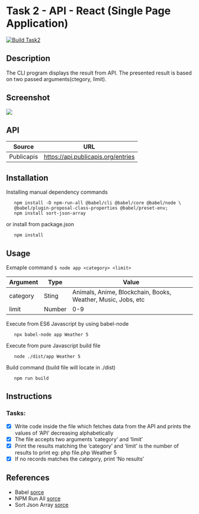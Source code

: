 # Task 2 - API - React (Single Page Application)
[![Build Task2](https://github.com/sirawat21/drive-iq/actions/workflows/github-actions-build.yml/badge.svg?branch=task-2&event=push)](https://github.com/sirawat21/drive-iq/actions/workflows/github-actions-build.yml)
## Description
The CLI program displays the result from API. The presented result is based on two passed arguments(ctegory, limit).
## Screenshot
![](https://media.giphy.com/media/aMg3ltBLJZpvagL01m/giphy.gif)
## API 
|Source|URL|
|---|---|
|Publicapis|https://api.publicapis.org/entries|
## Installation
Installing manual dependency commands
```
   npm install -D npm-run-all @babel/cli @babel/core @babel/node \
   @babel/plugin-proposal-class-properties @babel/preset-env;
   npm install sort-json-array
```
or install from package.json
```
   npm install
```
## Usage
Exmaple command 
`$ node app <category> <limit>`

|Argument|Type|Value|
|---|---|---|
|category|Sting|Animals, Anime, Blockchain, Books, Weather, Music, Jobs, etc|
|limit| Number|0-9|
 

Execute from ES6 Javascript by using babel-node
```
   npx babel-node app Weather 5
```
Execute from pure Javascript build file
```
   node ./dist/app Weather 5
```
Build command (build file will locate in ./dist)
```
   npm run build
```
## Instructions
### Tasks:
- [x] Write code inside the file which fetches data from the API and prints the values of ‘API’ decreasing alphabetically
- [x] The file accepts two arguments ‘category’ and ‘limit’
- [x] Print the results matching the ‘category’ and ‘limit’ is the number of results to
print eg: php file.php Weather 5
- [x] If no records matches the category, print ‘No results’
## References
- Babel [sorce](https://babeljs.io/docs/en/)
- NPM Run All [sorce](https://www.npmjs.com/package/npm-run-all)
- Sort Json Array [sorce](https://www.npmjs.com/package/sort-json-array)